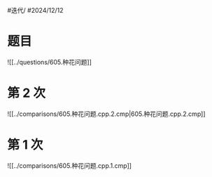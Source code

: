 #迭代/ #2024/12/12

# 题目

![[../questions/605.种花问题]]

# 第 2 次

![[../comparisons/605.种花问题.cpp.2.cmp|605.种花问题.cpp.2.cmp]]

# 第 1 次

![[../comparisons/605.种花问题.cpp.1.cmp]]